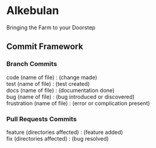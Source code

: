 # Alkebulan
Bringing the Farm to your Doorstep

## Commit Framework
### Branch Commits
code (name of file) : (change made)  
test (name of file) : (test created)  
docs (name of file) : (documentation done)  
bug (name of file) : (bug introduced or discovered)  
frustration (name of file) : (error or complication present)

### Pull Requests Commits
feature (directories affected) : (feature added)  
fix (directories affected) : (bug resolved)
